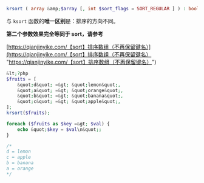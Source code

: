 ```php
krsort ( array &amp;$array [, int $sort_flags = SORT_REGULAR ] ) : bool
```
与 `ksort` 函数的**唯一区别**是：排序的方向不同。

**第二个参数效果完全等同于 sort，请参考**

[https://qianjinyike.com/【sort】排序数组（不再保留键名）](https://qianjinyike.com/【sort】排序数组（不再保留键名） "https://qianjinyike.com/【sort】排序数组（不再保留键名）")

```php
&lt;?php
$fruits = [
    &quot;d&quot; =&gt; &quot;lemon&quot;,
    &quot;a&quot; =&gt; &quot;orange&quot;,
    &quot;b&quot; =&gt; &quot;banana&quot;,
    &quot;c&quot; =&gt; &quot;apple&quot;,
];
krsort($fruits);

foreach ($fruits as $key =&gt; $val) {
    echo &quot;$key = $val\n&quot;;
}

/*
d = lemon
c = apple
b = banana
a = orange
*/
```